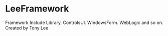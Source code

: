# LeeFramework
Framework Include Library. ControlsUI. WindowsForm. WebLogic and so on. Created by Tony Lee
